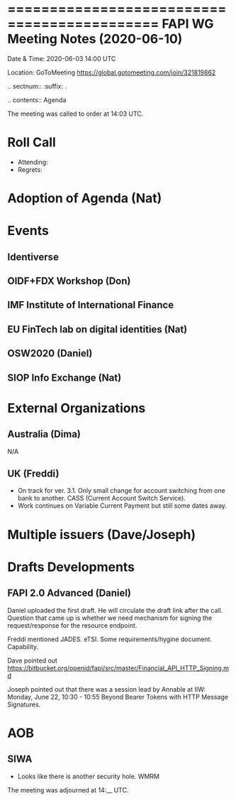 ============================================
FAPI WG Meeting Notes (2020-06-10) 
============================================
Date & Time: 2020-06-03 14:00 UTC

Location: GoToMeeting https://global.gotomeeting.com/join/321819862

.. sectnum:: 
   :suffix: .


.. contents:: Agenda

The meeting was called to order at 14:03 UTC. 

Roll Call 
===========
* Attending: 
* Regrets: 

Adoption of Agenda (Nat)
===========================


Events
===============
Identiverse 
----------------

OIDF+FDX Workshop (Don)
-------------------------

IMF Institute of International Finance 
--------------------------------------------

EU FinTech lab on digital identities (Nat)
-----------------------------------------------

OSW2020 (Daniel)
---------------------

SIOP Info Exchange (Nat)
--------------------------

External Organizations
========================

Australia (Dima)
------------------
N/A

UK (Freddi)
------------------
* On track for ver. 3.1. Only small change for account switching from one bank to another. CASS (Current Account Switch Service). 
* Work continues on Variable Current Payment but still some dates away. 

Multiple issuers (Dave/Joseph)
=================================


Drafts Developments
=====================
FAPI 2.0 Advanced (Daniel)
-----------------------------
Daniel uploaded the first draft. He will circulate the draft link after the call. 
Question that came up is whether we need mechanism for signing the request/response for the resource endpoint. 

Freddi mentioned JADES. eTSI. 
Some requirements/hygine document. Capability. 

Dave pointed out https://bitbucket.org/openid/fapi/src/master/Financial_API_HTTP_Signing.md

Joseph pointed out that there was a session lead by Annable at IIW: 
Monday, June 22, 10:30 - 10:55 
Beyond Bearer Tokens with HTTP Message Signatures. 


AOB
==========================
SIWA 
---------
* Looks like there is another security hole. WMRM




The meeting was adjourned at 14:__ UTC.